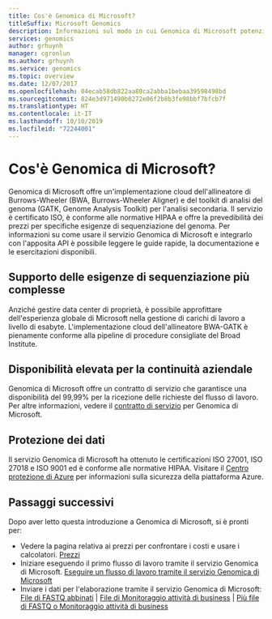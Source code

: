 ```yaml
---
title: Cos'è Genomica di Microsoft?
titleSuffix: Microsoft Genomics
description: Informazioni sul modo in cui Genomica di Microsoft potenzia il sequenziamento del genoma con un'implementazione cloud dell'allineatore di Burrows-Wheeler (Burrows-Wheeler Aligner, BWA) e del toolkit di analisi del genoma (Genome Analysis Toolkit, GATK).
services: genomics
author: grhuynh
manager: cgronlun
ms.author: grhuynh
ms.service: genomics
ms.topic: overview
ms.date: 12/07/2017
ms.openlocfilehash: 04ecab58db822aa80ca2abba1bebaa39598498bd
ms.sourcegitcommit: 824e3d971490b0272e06f2b8b3fe98bbf7bfcb7f
ms.translationtype: HT
ms.contentlocale: it-IT
ms.lasthandoff: 10/10/2019
ms.locfileid: "72244001"
---
```

# <a name="what-is-microsoft-genomics"></a>Cos'è Genomica di Microsoft?
Genomica di Microsoft offre un'implementazione cloud dell'allineatore di Burrows-Wheeler (BWA, Burrows-Wheeler Aligner) e del toolkit di analisi del genoma (GATK, Genome Analysis Toolkit) per l'analisi secondaria. Il servizio è certificato ISO, è conforme alle normative HIPAA e offre la prevedibilità dei prezzi per specifiche esigenze di sequenziazione del genoma. Per informazioni su come usare il servizio Genomica di Microsoft e integrarlo con l'apposita API è possibile leggere le guide rapide, la documentazione e le esercitazioni disponibili.

## <a name="support-your-most-demanding-sequencing-needs"></a>Supporto delle esigenze di sequenziazione più complesse
Anziché gestire data center di proprietà, è possibile approfittare dell'esperienza globale di Microsoft nella gestione di carichi di lavoro a livello di esabyte. L'implementazione cloud dell'allineatore BWA-GATK è pienamente conforme alla pipeline di procedure consigliate del Broad Institute.


## <a name="keep-your-business-running"></a>Disponibilità elevata per la continuità aziendale
Genomica di Microsoft offre un contratto di servizio che garantisce una disponibilità del 99,99% per la ricezione delle richieste del flusso di lavoro. Per altre informazioni, vedere il [contratto di servizio](https://azure.microsoft.com/support/legal/sla/genomics/v1_0/) per Genomica di Microsoft.


## <a name="secure-your-data"></a>Protezione dei dati
Il servizio Genomica di Microsoft ha ottenuto le certificazioni ISO 27001, ISO 27018 e ISO 9001 ed è conforme alle normative HIPAA. Visitare il [Centro protezione di Azure](https://www.microsoft.com/trustcenter/security) per informazioni sulla sicurezza della piattaforma Azure.


## <a name="next-steps"></a>Passaggi successivi
Dopo aver letto questa introduzione a Genomica di Microsoft, si è pronti per:
- Vedere la pagina relativa ai prezzi per confrontare i costi e usare i calcolatori. [Prezzi](https://azure.microsoft.com/pricing/details/genomics/)
- Iniziare eseguendo il primo flusso di lavoro tramite il servizio Genomica di Microsoft. [Eseguire un flusso di lavoro tramite il servizio Genomica di Microsoft](quickstart-run-genomics-workflow-portal.md)
- Inviare i dati per l'elaborazione tramite il servizio Genomica di Microsoft: [File di FASTQ abbinati](quickstart-input-pair-FASTQ.md) | [File di Monitoraggio attività di business](quickstart-input-BAM.md) | [Più file di FASTQ o Monitoraggio attività di business](quickstart-input-multiple.md) 

